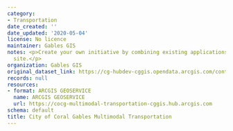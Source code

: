 ```yaml
---
category:
- Transportation
date_created: ''
date_updated: '2020-05-04'
license: No licence
maintainer: Gables GIS
notes: <p>Create your own initiative by combining existing applications with a custom
  site.</p>
organization: Gables GIS
original_dataset_link: https://cg-hubdev-cggis.opendata.arcgis.com/content/cggis::city-of-coral-gables-multimodal-transportation
records: null
resources:
- format: ARCGIS GEOSERVICE
  name: ARCGIS GEOSERVICE
  url: https://cocg-multimodal-transportation-cggis.hub.arcgis.com
schema: default
title: City of Coral Gables Multimodal Transportation
---
```

